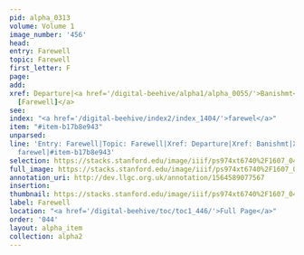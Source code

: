 ```yaml
---
pid: alpha_0313
volume: Volume 1
image_number: '456'
head: 
entry: Farewell
topic: Farewell
first_letter: F
page: 
add: 
xref: Departure|<a href='/digital-beehive/alpha1/alpha_0055/'>Banishmt</a>|<a href='/digital-beehive/toc/toc2_150/'>675
  [Farewell]</a>
see: 
index: "<a href='/digital-beehive/index2/index_1404/'>farewel</a>"
item: "#item-b17b8e943"
unparsed: 
line: 'Entry: Farewell|Topic: Farewell|Xref: Departure|Xref: Banishmt|Xref: 675 [Farewell]|Index:
  farewel|#item-b17b8e943'
selection: https://stacks.stanford.edu/image/iiif/ps974xt6740%2F1607_0455/769,2745,2987,562/full/0/default.jpg
full_image: https://stacks.stanford.edu/image/iiif/ps974xt6740%2F1607_0455/full/full/0/default.jpg
annotation_uri: http://dev.llgc.org.uk/annotation/1564589077567
insertion: 
thumbnail: https://stacks.stanford.edu/image/iiif/ps974xt6740%2F1607_0455/769,2745,600,180/250,/0/default.jpg
label: Farewell
location: "<a href='/digital-beehive/toc/toc1_446/'>Full Page</a>"
order: '044'
layout: alpha_item
collection: alpha2
---
```

